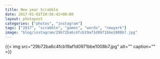 ```yaml
---
title: New year Scrabble
date: 2017-01-01T20:56:42+00:00
layout: photopost
categories: ["photos", "instagram"]
tags: ["2017", "scrabble", "games", "words", "newyork"]
image: "blog/instagram/29b72ba6c4fcb19af1d0971bbe1008b7.jpg"
---
```


{{< img src="29b72ba6c4fcb19af1d0971bbe1008b7.jpg" alt="" caption="" >}}




